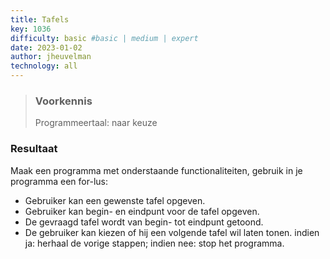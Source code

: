```yaml
---
title: Tafels
key: 1036
difficulty: basic #basic | medium | expert
date: 2023-01-02
author: jheuvelman
technology: all
---
```






> ### Voorkennis
> Programmeertaal: naar keuze

### Resultaat
Maak een programma met onderstaande functionaliteiten, gebruik in je
programma een for-lus:

- Gebruiker kan een gewenste tafel opgeven.
- Gebruiker kan begin- en eindpunt voor de tafel opgeven.
- De gevraagd tafel wordt van begin- tot eindpunt getoond.
- De gebruiker kan kiezen of hij een volgende tafel wil laten tonen.
  indien ja: herhaal de vorige stappen; indien nee: stop het programma.
